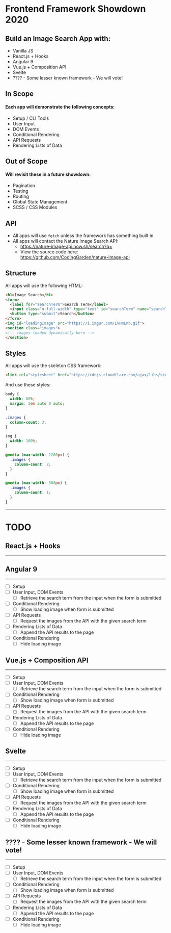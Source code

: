 # Frontend Framework Showdown 2020

## Build an Image Search App with:
* Vanilla JS
* React.js + Hooks
* Angular 9
* Vue.js + Composition API
* Svelte
* ???? - Some lesser known framework - We will vote!

## In Scope

#### Each app will demonstrate the following concepts:
* Setup / CLI Tools
* User Input
* DOM Events
* Conditional Rendering
* API Requests
* Rendering Lists of Data

## Out of Scope

#### Will revisit these in a future showdown:
* Pagination
* Testing
* Routing
* Global State Management
* SCSS / CSS Modules

## API

* All apps will use `fetch` unless the framework has something built in.
* All apps will contact the Nature Image Search API:
  * https://nature-image-api.now.sh/search?q=
  * View the source code here: https://github.com/CodingGarden/nature-image-api

## Structure

All apps will use the following HTML:

```html
<h1>Image Search</h1>
<form>
  <label for="searchTerm">Search Term</label>
  <input class="u-full-width" type="text" id="searchTerm" name="searchTerm">
  <button type="submit">Search</button>
</form>
<img id="loadingImage" src="https://i.imgur.com/LVHmLnb.gif">
<section class="images">
<!-- images loaded dynamically here -->
</section>
```

## Styles

All apps will use the skeleton CSS framework:

```html
<link rel="stylesheet" href="https://cdnjs.cloudflare.com/ajax/libs/skeleton/2.0.4/skeleton.min.css">
```

And use these styles:

```css
body {
  width: 80%;
  margin: 2em auto 0 auto;
}

.images {
  column-count: 3;
}

img {
  width: 100%;
}

@media (max-width: 1200px) {
  .images {
    column-count: 2;
  }
}

@media (max-width: 800px) {
  .images {
    column-count: 1;
  }
}
```

---
# TODO

## React.js + Hooks
---



## Angular 9
---

* [ ] Setup
* [ ] User Input, DOM Events
  * [ ] Retrieve the search term from the input when the form is submitted
* [ ] Conditional Rendering
  * [ ] Show loading image when form is submitted
* [ ] API Requests
  * [ ] Request the images from the API with the given search term
* [ ] Rendering Lists of Data
  * [ ] Append the API results to the page
* [ ] Conditional Rendering
  * [ ] Hide loading image

## Vue.js + Composition API
---

* [ ] Setup
* [ ] User Input, DOM Events
  * [ ] Retrieve the search term from the input when the form is submitted
* [ ] Conditional Rendering
  * [ ] Show loading image when form is submitted
* [ ] API Requests
  * [ ] Request the images from the API with the given search term
* [ ] Rendering Lists of Data
  * [ ] Append the API results to the page
* [ ] Conditional Rendering
  * [ ] Hide loading image

## Svelte
---

* [ ] Setup
* [ ] User Input, DOM Events
  * [ ] Retrieve the search term from the input when the form is submitted
* [ ] Conditional Rendering
  * [ ] Show loading image when form is submitted
* [ ] API Requests
  * [ ] Request the images from the API with the given search term
* [ ] Rendering Lists of Data
  * [ ] Append the API results to the page
* [ ] Conditional Rendering
  * [ ] Hide loading image

## ???? - Some lesser known framework - We will vote!
---

* [ ] Setup
* [ ] User Input, DOM Events
  * [ ] Retrieve the search term from the input when the form is submitted
* [ ] Conditional Rendering
  * [ ] Show loading image when form is submitted
* [ ] API Requests
  * [ ] Request the images from the API with the given search term
* [ ] Rendering Lists of Data
  * [ ] Append the API results to the page
* [ ] Conditional Rendering
  * [ ] Hide loading image
